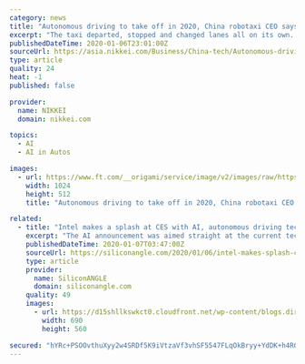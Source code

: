 ```yaml
---
category: news
title: "Autonomous driving to take off in 2020, China robotaxi CEO says"
excerpt: "The taxi departed, stopped and changed lanes all on its own. After studying in the U.S., Han developed self-driving tech for Baidu at the Chinese company's Silicon Valley location. Han left the search engine giant to co-found WeRide in 2017, and the startup has traced a rapid ascent. \"Right now, we operate about 100 robotaxis, and so far we've ..."
publishedDateTime: 2020-01-06T23:01:00Z
sourceUrl: https://asia.nikkei.com/Business/China-tech/Autonomous-driving-to-take-off-in-2020-China-robotaxi-CEO-says
type: article
quality: 24
heat: -1
published: false

provider:
  name: NIKKEI
  domain: nikkei.com

topics:
  - AI
  - AI in Autos

images:
  - url: https://www.ft.com/__origami/service/image/v2/images/raw/https%3A%2F%2Fs3-ap-northeast-1.amazonaws.com%2Fpsh-ex-ftnikkei-3937bb4%2Fimages%2F9%2F7%2F1%2F0%2F24270179-3-eng-GB%2FCropped-1578400284weride_Data.jpg?source=nar-cms&width=1024&height=512&fit=cover&gravity=faces
    width: 1024
    height: 512
    title: "Autonomous driving to take off in 2020, China robotaxi CEO says"

related:
  - title: "Intel makes a splash at CES with AI, autonomous driving tech and Tiger Lake chips"
    excerpt: "The AI announcement was aimed straight at the current tech battlefield of autonomous-vehicle technology. After emerging during the 2010s, it’s now potentially set to deliver in the 2020s, with likely consolidation of companies along the way. Intel Chief Executive Officer Bob Swan started his CES conference with new from Mobileye NV ..."
    publishedDateTime: 2020-01-07T03:47:00Z
    sourceUrl: https://siliconangle.com/2020/01/06/intel-makes-splash-ces-autonomous-driving-tech-ai-tiger-lake/
    type: article
    provider:
      name: SiliconANGLE
      domain: siliconangle.com
    quality: 49
    images:
      - url: https://d15shllkswkct0.cloudfront.net/wp-content/blogs.dir/1/files/2020/01/intel.jpg
        width: 690
        height: 560

secured: "hYRc+PSOOvthuXyy2w4SRDf5K9iVtzaVf3vhSF5547FLqOkBryy+YdDK+h4R0RqReX6I1YmtrRWLJGPwbY5Z9KhwvbOA2sGwg4mdOcfFHFue4BzXOeVD/tgNMoYIkAbWX/4DRG2QgZ74tklRy4tsjjxnMAa64r8GvARurYNNgPp3aSSe6laZ6oaCpotyvwEEvqjb66igWRosZSz8j0EZ98RNea8jcqyLWQ/N0DQTdZ9TfuKD5db+yzNtc3lI3Ou20/p9iHeqVnGKmDrVGkFBz/iA7L3bFVrCQeGXsTlc54GB46OI/jKeDQwMj2TH4iLU4L5bAqmIQ4bzN0R3lsTxjFEIDt2cqb5iD78ICot6Z2cgZrnPq9LpZomrzsrr3htvtmGLqGguRRT7LqWyuml/yK0cqanZW3ej/U4WJtvg4/DoVlGznR5zbi/gmvBvVmNakqv7FNiZMi+mS00tM1ElWg==;3l6WCh6ruTZbhS6tOBXy0A=="
---
```


